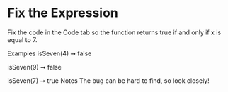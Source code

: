 # Fix the Expression

Fix the code in the Code tab so the function returns true if and only if x is equal to 7.

Examples
isSeven(4) ➞ false

isSeven(9) ➞ false

isSeven(7) ➞ true
Notes
The bug can be hard to find, so look closely!
